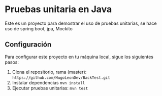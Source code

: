 # Pruebas unitaria en Java

Este es un proyecto para demostrar el uso de pruebas unitarias,
se hace uso de spring boot, jpa, Mockito

## Configuración

Para configurar este proyecto en tu máquina local, sigue los siguientes pasos:

1. Clona el repositorio, rama (master): `https://github.com/HugoLeonDev/BackTest.git`
2. Instalar dependencias `mvn install`
3. Ejecutar pruebas unitarias: `mvn test`



